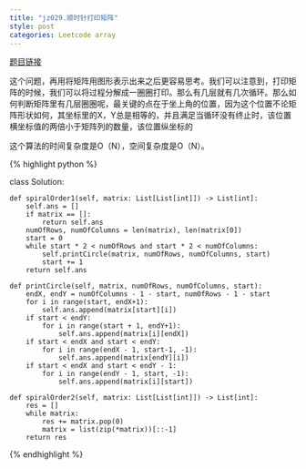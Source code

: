 ```yaml
---
title: "jz029.顺时针打印矩阵"
style: post
categories: Leetcode array
---
```


[题目链接](https://leetcode-cn.com/problems/shun-shi-zhen-da-yin-ju-zhen-lcof/)

这个问题，再用将矩阵用图形表示出来之后更容易思考。我们可以注意到，打印矩阵的时候，我们可以将过程分解成一圈圈打印。那么有几层就有几次循环。那么如何判断矩阵里有几层圈圈呢，最关键的点在于坐上角的位置，因为这个位置不论矩阵形状如何，其坐标里的X，Y总是相等的，并且满足当循环没有终止时，该位置横坐标值的两倍小于矩阵列的数量，该位置纵坐标的

这个算法的时间复杂度是O（N），空间复杂度是O（N）。

{% highlight python %}

class Solution:

    def spiralOrder1(self, matrix: List[List[int]]) -> List[int]:
        self.ans = []
        if matrix == []:
            return self.ans
        numOfRows, numOfColumns = len(matrix), len(matrix[0])
        start = 0
        while start * 2 < numOfRows and start * 2 < numOfColumns:
            self.printCircle(matrix, numOfRows, numOfColumns, start)
            start += 1
        return self.ans

    def printCircle(self, matrix, numOfRows, numOfColumns, start):
        endX, endY = numOfColumns - 1 - start, numOfRows - 1 - start
        for i in range(start, endX+1):
            self.ans.append(matrix[start][i])
        if start < endY:
            for i in range(start + 1, endY+1):
                self.ans.append(matrix[i][endX])
        if start < endX and start < endY:
            for i in range(endX - 1, start-1, -1):
                self.ans.append(matrix[endY][i])
        if start < endX and start < endY - 1:
            for i in range(endY - 1, start, -1):
                self.ans.append(matrix[i][start])

    def spiralOrder2(self, matrix: List[List[int]]) -> List[int]:
        res = []
        while matrix:
            res += matrix.pop(0)
            matrix = list(zip(*matrix))[::-1]
        return res

{% endhighlight %}

